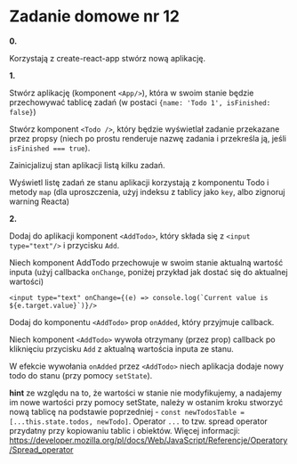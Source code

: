 Zadanie domowe nr 12
==

**0.**

Korzystają z create-react-app stwórz nową aplikację.

**1.**

Stwórz aplikację (komponent `<App/>`), która w swoim stanie będzie przechowywać tablicę zadań (w postaci `{name: 'Todo 1', isFinished: false}`)

Stwórz komponent `<Todo />`, który będzie wyświetlał zadanie przekazane przez propsy (niech po prostu renderuje nazwę zadania i przekreśla ją, jeśli `isFinished === true`).

Zainicjalizuj stan aplikacji listą kilku zadań.

Wyświetl listę zadań ze stanu aplikacji korzystają z komponentu Todo i metody `map` (dla uproszczenia, użyj indeksu z tablicy jako `key`, albo zignoruj warning Reacta)

**2.**

Dodaj do aplikacji komponent `<AddTodo>`, który składa się z `<input type="text"/>` i przycisku `Add`.

Niech komponent AddTodo przechowuje w swoim stanie aktualną wartość inputa 
(użyj callbacka `onChange`, poniżej przykład jak dostać się do aktualnej wartości)
```
<input type="text" onChange={(e) => console.log(`Current value is ${e.target.value}`)}/>
```

Dodaj do komponentu `<AddTodo>` prop `onAdded`, który przyjmuje callback.

Niech komponent `<AddTodo>` wywoła otrzymany (przez prop) callback po kliknięciu przycisku `Add` z aktualną wartościa inputa ze stanu.

W efekcie wywołania `onAdded` przez `<AddTodo>` niech aplikacja dodaje nowy todo do stanu (przy pomocy `setState`).

**hint** ze względu na to, że wartości w stanie nie modyfikujemy, a nadajemy im nowe wartości przy pomocy setState, 
należy w ostanim kroku stworzyć nową tablicę na podstawie poprzedniej - `const newTodosTable = [...this.state.todos, newTodo]`. 
Operator `...` to tzw. spread operator przydatny przy kopiowaniu tablic i obiektów. Więcej informacji: https://developer.mozilla.org/pl/docs/Web/JavaScript/Referencje/Operatory/Spread_operator